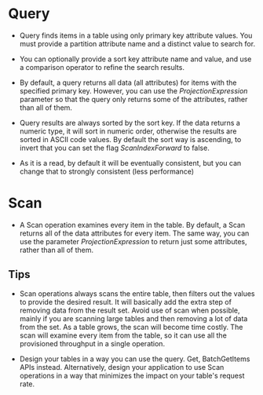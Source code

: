 # Query

* Query finds items in a table using only primary key attribute values. You must provide a partition attribute name and a distinct value to search for.
* You can optionally provide a sort key attribute name and value, and use a comparison operator to refine the search results.
* By default, a query returns all data (all attributes) for items with the specified primary key. However, you can use the *ProjectionExpression* parameter so that the query only returns some of the attributes, rather than all of them.

* Query results are always sorted by the sort key. If the data returns a numeric type, it will sort in numeric order, otherwise the results are sorted in ASCII code values. By default the sort way is ascending, to invert that you can set the flag *ScanIndexForward* to false.

* As it is a read, by default it will be eventually consistent, but you can change that to strongly consistent (less performance)

# Scan

* A Scan operation examines every item in the table. By default, a Scan returns all of the data attributes for every item. The same way, you can use the parameter *ProjectionExpression* to return just some attributes, rather than all of them.

## Tips

* Scan operations always scans the entire table, then filters out the values to provide the desired result. It will basically add the extra step of removing data from the result set. Avoid use of scan when possible, mainly if you are scanning large tables and then removing a lot of data from the set. As a table grows, the scan will become time costly.  The scan will examine every item from the table, so it can use all the provisioned throughput in a single operation.

* Design your tables in a way you can use the query. Get, BatchGetItems APIs instead. Alternatively, design your application to use Scan operations in a way that minimizes the impact on your table's request rate.

